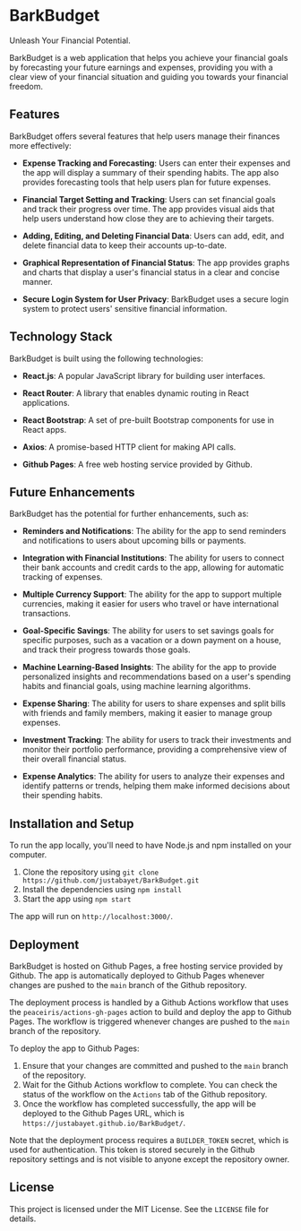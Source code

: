 # BarkBudget

Unleash Your Financial Potential.

BarkBudget is a web application that helps you achieve your financial goals by forecasting your future earnings and expenses, providing you with a clear view of your financial situation and guiding you towards your financial freedom.

## Features

BarkBudget offers several features that help users manage their finances more effectively:

- **Expense Tracking and Forecasting**: Users can enter their expenses and the app will display a summary of their spending habits. The app also provides forecasting tools that help users plan for future expenses.

- **Financial Target Setting and Tracking**: Users can set financial goals and track their progress over time. The app provides visual aids that help users understand how close they are to achieving their targets.

- **Adding, Editing, and Deleting Financial Data**: Users can add, edit, and delete financial data to keep their accounts up-to-date.

- **Graphical Representation of Financial Status**: The app provides graphs and charts that display a user's financial status in a clear and concise manner.

- **Secure Login System for User Privacy**: BarkBudget uses a secure login system to protect users' sensitive financial information.

## Technology Stack

BarkBudget is built using the following technologies:

- **React.js**: A popular JavaScript library for building user interfaces.

- **React Router**: A library that enables dynamic routing in React applications.

- **React Bootstrap**: A set of pre-built Bootstrap components for use in React apps.

- **Axios**: A promise-based HTTP client for making API calls.

- **Github Pages**: A free web hosting service provided by Github.

## Future Enhancements

BarkBudget has the potential for further enhancements, such as:

- **Reminders and Notifications**: The ability for the app to send reminders and notifications to users about upcoming bills or payments.

- **Integration with Financial Institutions**: The ability for users to connect their bank accounts and credit cards to the app, allowing for automatic tracking of expenses.

- **Multiple Currency Support**: The ability for the app to support multiple currencies, making it easier for users who travel or have international transactions.

- **Goal-Specific Savings**: The ability for users to set savings goals for specific purposes, such as a vacation or a down payment on a house, and track their progress towards those goals.

- **Machine Learning-Based Insights**: The ability for the app to provide personalized insights and recommendations based on a user's spending habits and financial goals, using machine learning algorithms.

- **Expense Sharing**: The ability for users to share expenses and split bills with friends and family members, making it easier to manage group expenses.

- **Investment Tracking**: The ability for users to track their investments and monitor their portfolio performance, providing a comprehensive view of their overall financial status.

- **Expense Analytics**: The ability for users to analyze their expenses and identify patterns or trends, helping them make informed decisions about their spending habits.

## Installation and Setup

To run the app locally, you'll need to have Node.js and npm installed on your computer. 

1. Clone the repository using `git clone https://github.com/justabayet/BarkBudget.git`
2. Install the dependencies using `npm install`
3. Start the app using `npm start`

The app will run on `http://localhost:3000/`.

## Deployment

BarkBudget is hosted on Github Pages, a free hosting service provided by Github. The app is automatically deployed to Github Pages whenever changes are pushed to the `main` branch of the Github repository.

The deployment process is handled by a Github Actions workflow that uses the `peaceiris/actions-gh-pages` action to build and deploy the app to Github Pages. The workflow is triggered whenever changes are pushed to the `main` branch of the repository.

To deploy the app to Github Pages:

1. Ensure that your changes are committed and pushed to the `main` branch of the repository.
2. Wait for the Github Actions workflow to complete. You can check the status of the workflow on the `Actions` tab of the Github repository.
3. Once the workflow has completed successfully, the app will be deployed to the Github Pages URL, which is `https://justabayet.github.io/BarkBudget/`.

Note that the deployment process requires a `BUILDER_TOKEN` secret, which is used for authentication. This token is stored securely in the Github repository settings and is not visible to anyone except the repository owner.

## License

This project is licensed under the MIT License. See the `LICENSE` file for details.
